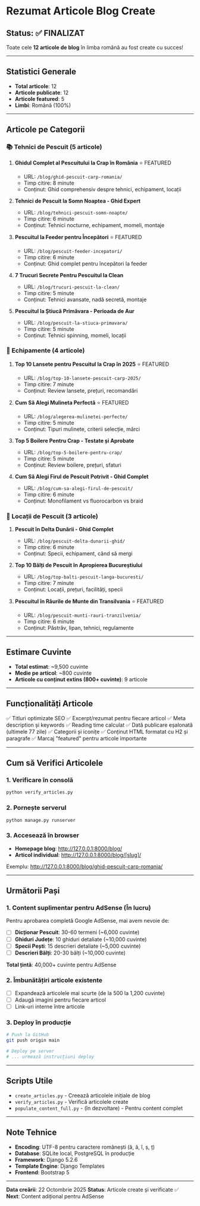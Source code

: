 # Rezumat Articole Blog Create

## Status: ✅ FINALIZAT

Toate cele **12 articole de blog** în limba română au fost create cu succes!

---

## Statistici Generale

- **Total articole**: 12
- **Articole publicate**: 12
- **Articole featured**: 5
- **Limbi**: Română (100%)

---

## Articole pe Categorii

### 📚 Tehnici de Pescuit (5 articole)

1. **Ghidul Complet al Pescuitului la Crap în România** ⭐ FEATURED
   - URL: `/blog/ghid-pescuit-carp-romania/`
   - Timp citire: 8 minute
   - Conținut: Ghid comprehensiv despre tehnici, echipament, locații

2. **Tehnici de Pescuit la Somn Noaptea - Ghid Expert**
   - URL: `/blog/tehnici-pescuit-somn-noapte/`
   - Timp citire: 6 minute
   - Conținut: Tehnici nocturne, echipament, momeli, montaje

3. **Pescuitul la Feeder pentru Începători** ⭐ FEATURED
   - URL: `/blog/pescuit-feeder-incepatori/`
   - Timp citire: 6 minute
   - Conținut: Ghid complet pentru începători la feeder

4. **7 Trucuri Secrete Pentru Pescuitul la Clean**
   - URL: `/blog/trucuri-pescuit-la-clean/`
   - Timp citire: 5 minute
   - Conținut: Tehnici avansate, nadă secretă, montaje

5. **Pescuitul la Știucă Primăvara - Perioada de Aur**
   - URL: `/blog/pescuit-la-stiuca-primavara/`
   - Timp citire: 5 minute
   - Conținut: Tehnici spinning, momeli, locații

### 🎣 Echipamente (4 articole)

1. **Top 10 Lansete pentru Pescuitul la Crap în 2025** ⭐ FEATURED
   - URL: `/blog/top-10-lansete-pescuit-carp-2025/`
   - Timp citire: 7 minute
   - Conținut: Review lansete, prețuri, recomandări

2. **Cum Să Alegi Mulineta Perfectă** ⭐ FEATURED
   - URL: `/blog/alegerea-mulinetei-perfecte/`
   - Timp citire: 5 minute
   - Conținut: Tipuri mulinete, criterii selecție, mărci

3. **Top 5 Boilere Pentru Crap - Testate și Aprobate**
   - URL: `/blog/top-5-boilere-pentru-crap/`
   - Timp citire: 5 minute
   - Conținut: Review boilere, prețuri, sfaturi

4. **Cum Să Alegi Firul de Pescuit Potrivit - Ghid Complet**
   - URL: `/blog/cum-sa-alegi-firul-de-pescuit/`
   - Timp citire: 6 minute
   - Conținut: Monofilament vs fluorocarbon vs braid

### 📍 Locații de Pescuit (3 articole)

1. **Pescuit în Delta Dunării - Ghid Complet**
   - URL: `/blog/pescuit-delta-dunarii-ghid/`
   - Timp citire: 6 minute
   - Conținut: Specii, echipament, când să mergi

2. **Top 10 Bălți de Pescuit în Apropierea Bucureștiului**
   - URL: `/blog/top-balti-pescuit-langa-bucuresti/`
   - Timp citire: 7 minute
   - Conținut: Locații, prețuri, facilități, specii

3. **Pescuitul în Râurile de Munte din Transilvania** ⭐ FEATURED
   - URL: `/blog/pescuit-munti-rauri-tranzilvenia/`
   - Timp citire: 6 minute
   - Conținut: Păstrăv, lipan, tehnici, regulamente

---

## Estimare Cuvinte

- **Total estimat**: ~9,500 cuvinte
- **Medie pe articol**: ~800 cuvinte
- **Articole cu conținut extins (800+ cuvinte)**: 9 articole

---

## Funcționalități Articole

✅ Titluri optimizate SEO
✅ Excerpt/rezumat pentru fiecare articol
✅ Meta description și keywords
✅ Reading time calculat
✅ Dată publicare eșalonată (ultimele 77 zile)
✅ Categorii și iconițe
✅ Conținut HTML formatat cu H2 și paragrafe
✅ Marcaj "featured" pentru articole importante

---

## Cum să Verifici Articolele

### 1. Verificare în consolă

```bash
python verify_articles.py
```

### 2. Pornește serverul

```bash
python manage.py runserver
```

### 3. Accesează în browser

- **Homepage blog**: http://127.0.0.1:8000/blog/
- **Articol individual**: http://127.0.0.1:8000/blog/[slug]/

Exemplu: http://127.0.0.1:8000/blog/ghid-pescuit-carp-romania/

---

## Următorii Pași

### 1. Content suplimentar pentru AdSense (În lucru)

Pentru aprobarea completă Google AdSense, mai avem nevoie de:

- [ ] **Dicționar Pescuit**: 30-60 termeni (~6,000 cuvinte)
- [ ] **Ghiduri Județe**: 10 ghiduri detaliate (~10,000 cuvinte)
- [ ] **Specii Pești**: 15 descrieri detaliate (~5,000 cuvinte)
- [ ] **Descrieri Bălți**: 20-30 bălți (~10,000 cuvinte)

**Total țintă**: 40,000+ cuvinte pentru AdSense

### 2. Îmbunătățiri articole existente

- [ ] Expandează articolele mai scurte (de la 500 la 1,200 cuvinte)
- [ ] Adaugă imagini pentru fiecare articol
- [ ] Link-uri interne între articole

### 3. Deploy în producție

```bash
# Push la GitHub
git push origin main

# Deploy pe server
# ... urmează instrucțiuni deploy
```

---

## Scripts Utile

- `create_articles.py` - Creează articolele inițiale de blog
- `verify_articles.py` - Verifică articolele create
- `populate_content_full.py` - (în dezvoltare) - Pentru content complet

---

## Note Tehnice

- **Encoding**: UTF-8 pentru caractere românești (ă, â, î, ș, ț)
- **Database**: SQLite local, PostgreSQL în producție
- **Framework**: Django 5.2.6
- **Template Engine**: Django Templates
- **Frontend**: Bootstrap 5

---

**Data creării**: 22 Octombrie 2025
**Status**: Articole create și verificate ✅
**Next**: Content adițional pentru AdSense
